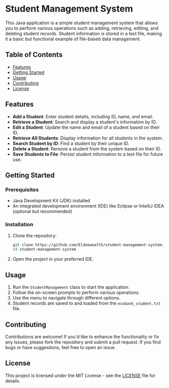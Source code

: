 # Student Management System

This Java application is a simple student management system that allows you to perform various operations such as adding, retrieving, editing, and deleting student records. Student information is stored in a text file, making it a basic but functional example of file-based data management.

## Table of Contents
- [Features](#features)
- [Getting Started](#getting-started)
- [Usage](#usage)
- [Contributing](#contributing)
- [License](#license)

## Features
- **Add a Student**: Enter student details, including ID, name, and email.
- **Retrieve a Student**: Search and display a student's information by ID.
- **Edit a Student**: Update the name and email of a student based on their ID.
- **Retrieve All Students**: Display information for all students in the system.
- **Search Student by ID**: Find a student by their unique ID.
- **Delete a Student**: Remove a student from the system based on their ID.
- **Save Students to File**: Persist student information to a text file for future use.

## Getting Started

### Prerequisites
- Java Development Kit (JDK) installed
- An integrated development environment (IDE) like Eclipse or IntelliJ IDEA (optional but recommended)

### Installation
1. Clone the repository:
   ```bash
   git clone https://github.com/Eldeewealth/student-management-system.git
   cd student-management-system
   ```

2. Open the project in your preferred IDE.

## Usage
1. Run the `StudentManagement` class to start the application.
2. Follow the on-screen prompts to perform various operations.
3. Use the menu to navigate through different options.
4. Student records are saved to and loaded from the `ecobank_student.txt` file.

## Contributing
Contributions are welcome! If you'd like to enhance the functionality or fix any issues, please fork the repository and submit a pull request. If you find bugs or have suggestions, feel free to open an issue.

## License
This project is licensed under the MIT License - see the [LICENSE](LICENSE) file for details.
